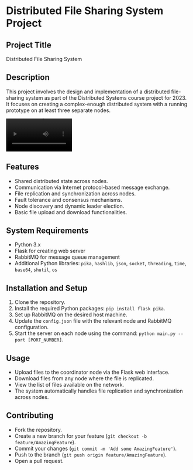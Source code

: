 
# Distributed File Sharing System Project

## Project Title
Distributed File Sharing System

## Description
This project involves the design and implementation of a distributed file-sharing system as part of the Distributed Systems course project for 2023. It focuses on creating a complex-enough distributed system with a running prototype on at least three separate nodes.

<video src='DS_Demo.mp4' width=180> </video>

## Features
- Shared distributed state across nodes.
- Communication via Internet protocol-based message exchange.
- File replication and synchronization across nodes.
- Fault tolerance and consensus mechanisms.
- Node discovery and dynamic leader election.
- Basic file upload and download functionalities.

## System Requirements
- Python 3.x
- Flask for creating web server
- RabbitMQ for message queue management
- Additional Python libraries: `pika`, `hashlib`, `json`, `socket`, `threading`, `time`, `base64`, `shutil`, `os`

## Installation and Setup
1. Clone the repository.
2. Install the required Python packages: `pip install flask pika`.
3. Set up RabbitMQ on the desired host machine.
4. Update the `config.json` file with the relevant node and RabbitMQ configuration.
5. Start the server on each node using the command: `python main.py --port [PORT_NUMBER]`.

## Usage
- Upload files to the coordinator node via the Flask web interface.
- Download files from any node where the file is replicated.
- View the list of files available on the network.
- The system automatically handles file replication and synchronization across nodes.

## Contributing
- Fork the repository.
- Create a new branch for your feature (`git checkout -b feature/AmazingFeature`).
- Commit your changes (`git commit -m 'Add some AmazingFeature'`).
- Push to the branch (`git push origin feature/AmazingFeature`).
- Open a pull request.

